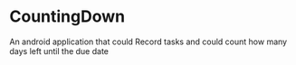 # CountingDown
An android application that could Record tasks and could count how many days left until the due date
